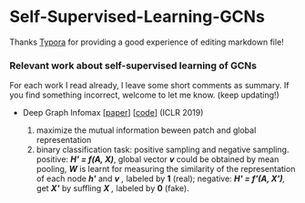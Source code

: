 # Self-Supervised-Learning-GCNs
Thanks  [Typora](https://typora.io/) for providing a good experience of editing markdown file!

### Relevant work about self-supervised learning of GCNs

For each work I read already, I leave some short comments as summary. If you find something incorrect, welcome to let me know. (keep updating!)

- Deep Graph Infomax [[paper](https://arxiv.org/pdf/1809.10341.pdf)] [[code](https://github.com/PetarV-/DGI)] (ICLR 2019)

  1. maximize the mutual information beween patch and global representation
  2. binary classification task: positive sampling and negative sampling. positive: ***H' = f(A, X)***, global vector ***v*** could be obtained by mean pooling, ***W*** is learnt for measuring the similarity of the representation of each node ***h'*** and  ***v** ,* labeled by **1** (real); negative: ***H' = f'(A, X')**,* get ***X'*** by suffling ***X** ,* labeled by **0** (fake).

  









